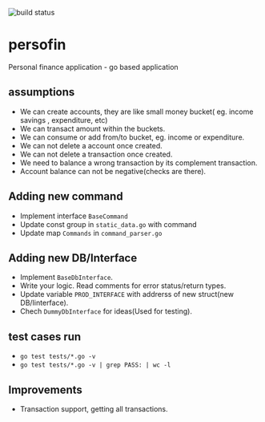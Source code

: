 ![build status](https://github.com/pogo420/persofin/actions/workflows/go.yml/badge.svg?event=push)

# persofin
Personal finance application - go based application 

## assumptions 
* We can create accounts, they are like small money bucket( eg. income savings , expenditure, etc)
* We can transact amount within the buckets.
* We can consume or add from/to bucket, eg. income or expenditure.
* We can not delete a account once created.
* We can not delete a transaction once created.
* We need to balance a wrong transaction by its complement transaction.
* Account balance can not be negative(checks are there).

## Adding new command  
* Implement interface `BaseCommand`
* Update const group in `static_data.go` with command 
* Update map `Commands` in `command_parser.go`

## Adding new DB/Interface
* Implement `BaseDbInterface`.
* Write your logic. Read comments for error status/return types.
* Update variable `PROD_INTERFACE` with addrerss of new struct(new DB/Iinterface).
* Chech `DummyDbInterface` for ideas(Used for testing).

## test cases run
* `go test tests/*.go -v`
* `go test tests/*.go -v | grep PASS: | wc -l`

## Improvements
* Transaction support, getting all transactions.
